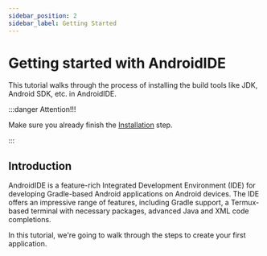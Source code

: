 ```yaml
---
sidebar_position: 2
sidebar_label: Getting Started
---
```


# Getting started with AndroidIDE

This tutorial walks through the process of installing the build tools like
JDK, Android SDK, etc. in AndroidIDE.

:::danger Attention!!!

Make sure you already finish the [Installation](../installation/index.md) step.

:::

## Introduction

AndroidIDE is a feature-rich Integrated Development Environment (IDE) for developing Gradle-based Android
applications on Android devices. The IDE offers an impressive range of features, including Gradle support, a
Termux-based terminal with necessary packages, advanced Java and XML code completions.

In this tutorial, we're going to walk through the steps to create your first application.
